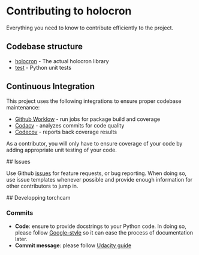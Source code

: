 # Contributing to holocron

Everything you need to know to contribute efficiently to the project.



## Codebase structure

- [holocron](https://github.com/frgfm/Holocron/blob/master/holocron) - The actual holocron library
- [test](https://github.com/frgfm/Holocron/blob/master/test) - Python unit tests



## Continuous Integration

This project uses the following integrations to ensure proper codebase maintenance:

- [Github Worklow](https://help.github.com/en/actions/configuring-and-managing-workflows/configuring-a-workflow) - run jobs for package build and coverage
- [Codacy](https://www.codacy.com/) - analyzes commits for code quality
- [Codecov](https://codecov.io/) - reports back coverage results

As a contributor, you will only have to ensure coverage of your code by adding appropriate unit testing of your code.



## Issues

Use Github [issues](https://github.com/frgfm/Holocron/issues) for feature requests, or bug reporting. When doing so, use issue templates whenever possible and provide enough information for other contributors to jump in.



## Developping torchcam


### Commits

- **Code**: ensure to provide docstrings to your Python code. In doing so, please follow [Google-style](https://sphinxcontrib-napoleon.readthedocs.io/en/latest/example_google.html) so it can ease the process of documentation later.
- **Commit message**: please follow [Udacity guide](http://udacity.github.io/git-styleguide/)
